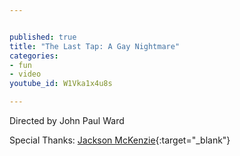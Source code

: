 ```yaml
---


published: true
title: "The Last Tap: A Gay Nightmare"
categories:
- fun
- video
youtube_id: W1Vka1x4u8s

---
```


Directed by John Paul Ward

Special Thanks: [Jackson McKenzie](https://instagram.com/rothdaddy?igshid=MzRlODBiNWFlZA==){:target="\_blank"}